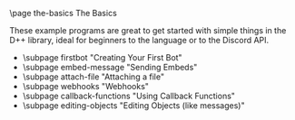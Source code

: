 \page the-basics The Basics

These example programs are great to get started with simple things in the D++ library, ideal for beginners to the language or to the Discord API.

* \subpage firstbot "Creating Your First Bot"
* \subpage embed-message "Sending Embeds"
* \subpage attach-file "Attaching a file"
* \subpage webhooks "Webhooks"
* \subpage callback-functions "Using Callback Functions"
* \subpage editing-objects "Editing Objects (like messages)"